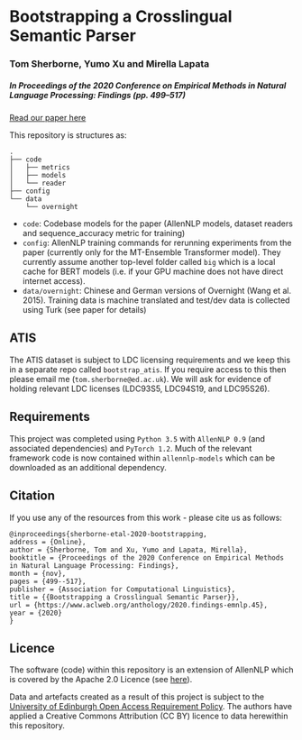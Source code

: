 # Bootstrapping a Crosslingual Semantic Parser
### Tom Sherborne, Yumo Xu and Mirella Lapata
##### In Proceedings of the 2020 Conference on Empirical Methods in Natural Language Processing: Findings (pp. 499–517)

[Read our paper here](https://www.aclweb.org/anthology/2020.findings-emnlp.45)

This repository is structures as:
```
.
├── code 	
│   ├── metrics
│   ├── models
│   └── reader
├── config
└── data
    └── overnight

```
- `code`: Codebase models for the paper (AllenNLP models, dataset readers and sequence_accuracy metric for training)
- `config`: AllenNLP training commands for rerunning experiments from the paper (currently only for the MT-Ensemble Transformer model). They currently assume another top-level folder called `big` which is a local cache for BERT models (i.e. if your GPU machine does not have direct internet access).
- `data/overnight`: Chinese and German versions of Overnight (Wang et al. 2015). Training data is machine translated and test/dev data is collected using Turk (see paper for details)

## ATIS

The ATIS dataset is subject to LDC licensing requirements and we keep this in a separate repo called `bootstrap_atis`. If you require access to this then please email me (`tom.sherborne@ed.ac.uk`). We will ask for evidence of holding relevant LDC licenses (LDC93S5, LDC94S19, and LDC95S26). 

## Requirements

This project was completed using `Python 3.5` with `AllenNLP 0.9` (and associated dependencies) and `PyTorch 1.2`. Much of the relevant framework code is now contained within `allennlp-models` which can be downloaded as an additional dependency. 

## Citation

If you use any of the resources from this work - please cite us as follows:
```
@inproceedings{sherborne-etal-2020-bootstrapping,
address = {Online},
author = {Sherborne, Tom and Xu, Yumo and Lapata, Mirella},
booktitle = {Proceedings of the 2020 Conference on Empirical Methods in Natural Language Processing: Findings},
month = {nov},
pages = {499--517},
publisher = {Association for Computational Linguistics},
title = {{Bootstrapping a Crosslingual Semantic Parser}},
url = {https://www.aclweb.org/anthology/2020.findings-emnlp.45},
year = {2020}
}

```

## Licence

The software (code) within this repository is an extension of AllenNLP which is covered by the Apache 2.0 Licence (see [here](https://github.com/tomsherborne/bootstrap.git)).

Data and artefacts created as a result of this project is subject to the [University of Edinburgh Open Access Requirement Policy](https://www.ed.ac.uk/information-services/research-support/publish-research/open-access). The authors have applied a Creative Commons Attribution (CC BY) licence to data herewithin this repository. 
